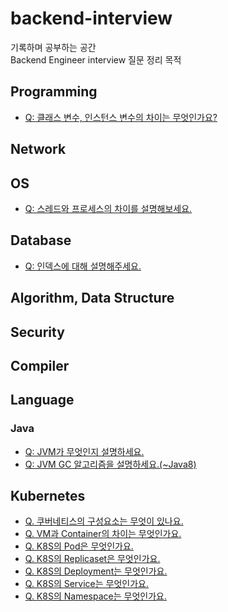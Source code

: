 # backend-interview
기록하며 공부하는 공간  
Backend Engineer interview 질문 정리 목적

## Programming
* [Q: 클래스 변수, 인스턴스 변수의 차이는 무엇인가요?](Programming/variables/class-instance-vars.md)

## Network

## OS
* [Q: 스레드와 프로세스의 차이를 설명해보세요.](OperatingSystem/ThreadProcess/thread_process.md)

## Database
* [Q: 인덱스에 대해 설명해주세요.](Database/Index/index.md)  

## Algorithm, Data Structure

## Security

## Compiler

## Language
### Java
* [Q: JVM가 무엇인지 설명하세요.](Language/Java/JVM.md)
* [Q: JVM GC 알고리즘을 설명하세요.(~Java8)](Language/Java/JVM-GC.md)

## Kubernetes
* [Q. 쿠버네티스의 구성요소는 무엇이 있나요.](Kubernetes/components/components.md)
* [Q. VM과 Container의 차이는 무엇인가요.](Kubernetes/components/container.md)
* [Q. K8S의 Pod은 무엇인가요.](Kubernetes/components/pod.md)
* [Q. K8S의 Replicaset은 무엇인가요.](Kubernetes/components/replicaset.md)
* [Q. K8S의 Deployment는 무엇인가요.](Kubernetes/components/deployment.md)
* [Q. K8S의 Service는 무엇인가요.](Kubernetes/components/service.md)
* [Q. K8S의 Namespace는 무엇인가요.](Kubernetes/components/namespace.md)
